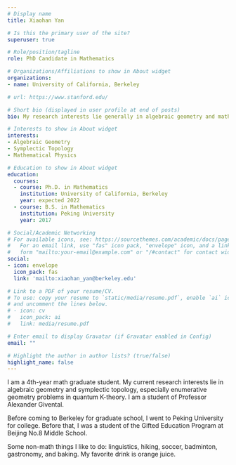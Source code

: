 ```yaml
---
# Display name
title: Xiaohan Yan

# Is this the primary user of the site?
superuser: true

# Role/position/tagline
role: PhD Candidate in Mathematics

# Organizations/Affiliations to show in About widget
organizations:
- name: University of California, Berkeley 

# url: https://www.stanford.edu/

# Short bio (displayed in user profile at end of posts)
bio: My research interests lie generally in algebraic geometry and mathematical physics, especially quantum K-theory.

# Interests to show in About widget
interests:
- Algebraic Geometry
- Symplectic Topology
- Mathematical Physics

# Education to show in About widget
education:
  courses:
  - course: Ph.D. in Mathematics
    institution: University of California, Berkeley
    year: expected 2022
  - course: B.S. in Mathematics
    institution: Peking University
    year: 2017

# Social/Academic Networking
# For available icons, see: https://sourcethemes.com/academic/docs/page-builder/#icons
#   For an email link, use "fas" icon pack, "envelope" icon, and a link in the
#   form "mailto:your-email@example.com" or "/#contact" for contact widget.
social:
- icon: envelope
  icon_pack: fas
  link: 'mailto:xiaohan_yan@berkeley.edu'

# Link to a PDF of your resume/CV.
# To use: copy your resume to `static/media/resume.pdf`, enable `ai` icons in `params.toml`, 
# and uncomment the lines below.
# - icon: cv
#   icon_pack: ai
#   link: media/resume.pdf

# Enter email to display Gravatar (if Gravatar enabled in Config)
email: ""

# Highlight the author in author lists? (true/false)
highlight_name: false
---
```


I am a 4th-year math graduate student. My current research interests lie in algebraic geometry and symplectic topology, especially enumerative geometry problems in quantum K-theory. I am a student of Professor Alexander Givental. 

Before coming to Berkeley for graduate school, I went to Peking University for college. Before that, I was a student of the Gifted Education Program at Beijing No.8 Middle School.

Some non-math things I like to do: linguistics, hiking, soccer, badminton, gastronomy, and baking. My favorite drink is orange juice. 

<!---
Nelson Bighetti is a professor of artificial intelligence at the Stanford AI Lab. His research interests include distributed robotics, mobile computing and programmable matter. He leads the Robotic Neurobiology group, which develops self-reconfiguring robots, systems of self-organizing robots, and mobile sensor networks.
Lorem ipsum dolor sit amet, consectetur adipiscing elit. Sed neque elit, tristique placerat feugiat ac, facilisis vitae arcu. Proin eget egestas augue. Praesent ut sem nec arcu pellentesque aliquet. Duis dapibus diam vel metus tempus vulputate.
{{< icon name="download" pack="fas" >}} Download my {{< staticref "media/demo_resume.pdf" "newtab" >}}resumé{{< /staticref >}}.
-->
